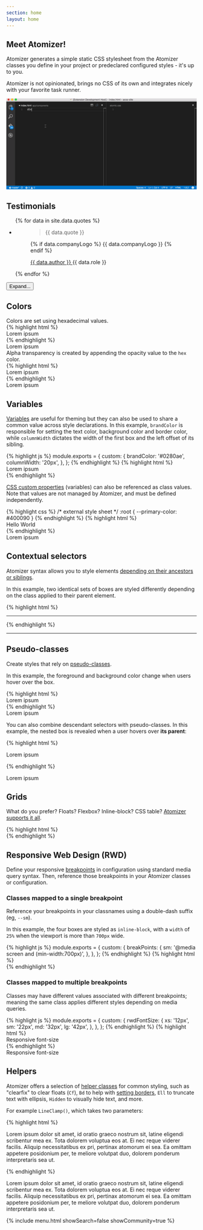 ```yaml
---
section: home
layout: home
---
```


<div class="D(f)--lg Jc(sb) Gp(2rem)">
    <div>
        <h2 class="Fz(24px) My(0) Mt(2em)--lg Mb(1em)--lg">Meet Atomizer!</h2>
        <p>
            Atomizer generates a simple static CSS stylesheet from the Atomizer classes you define in your project or predeclared configured styles - it&#39;s up to you.
        </p>
        <p>Atomizer is not opinionated, brings no CSS of its own and integrates nicely with your favorite task runner.</p>
    </div>
    <img src="/images/atomic-demo.gif" class="Ar(174/83) W(70%)--md" alt="Atomizer demo">
</div>

<h2 class="Fz(1.75rem)--md Mt(5em)--md Mb(0px)">Testimonials</h2>

<div id="testimonials" class="Pos(r)">
    <ul class="Ovx(s) Ai(s) D(f)--md List(n)! Pstart(0)! Gp(2rem) H(400px)--xs Ov(h)--xs expand_H(a)">
        {% for data in site.data.quotes %}
            <li class="Pos(r) Fxb(25%) Fxs(0) Mx(0px) Mb(20px) Mb(0px)--md P(1rem) Bdrs(5px) Bgc(--ui-box-light)">
                <figure class="M(0px)">
                    <blockquote class="Bdstartw(0px) M(0px) P(0px) Fs(n)">
                        <p class="Mt(0px) Fz(16px)">{{ data.quote }}</p>
                    </blockquote>
                    <figcaption class="D(f) Ai(c) Gp(1rem)">
                        {% if data.companyLogo %}
                            {{ data.companyLogo }}
                        {% endif %}
                        <p class="M(0)">
                            <a href="{{ data.link }}" class="D(b) Fw(b) C(--color-text) Td(n):h" target="_blank">
                                {{ data.author }}
                                <u class="StretchedBox"></u>
                            </a>
                            {{ data.role }}
                        </p>
                    </figcaption>
                </figure>
            </li>
        {% endfor %}
    </ul>
    <div class="D(b) D(n)--sm Pos(a) B(0px) expand_B(-40px) Py(10px) Bxs(bd) W(100%) Mx(a) Ta(c) Bgi(--gradient-1)">
        <button id="toggleTestButton" class="Bgc(--color-blue-1) C(#fff) Bdrs(10px) Bd(n) Px(15px) Py(10px) Cur(p) Fz(14px)">Expand...</button>
    </div>
</div>

<h2 id="colors" class="Fz(1.75rem)--md Mt(5em)--md Mb(0px)">Colors</h2>

<div class="Row">
    <div class="Fl(start) W(60%) Fl(n)--xs W(a)--xs">
        Colors are set using hexadecimal values.
    </div>
    <div class="Fl(start) W(60%) Cl(b) Fl(n)--xs W(a)--xs">
{% highlight html %}
<div class="Bgc(#0280ae) C(#fff)">
    Lorem ipsum
</div>
{% endhighlight %}
    </div>
    <div class="Fl(end) W(30%) My(1em) Fl(n)--xs W(a)--xs">
        <div class="Bgc(--color-blue-1) C(#fff) P(20px)">
            Lorem ipsum
        </div>
    </div>
    <div class="Fl(start) W(60%) Fl(n)--xs W(a)--xs">
        Alpha transparency is created by appending the opacity value to the <code>hex</code> color.
    </div>
    <div class="Fl(start) W(60%) Cl(b) Fl(n)--xs W(a)--xs">
{% highlight html %}
<div class="Bgc(#0280ae.5) C(#fff)">
    Lorem ipsum
</div>
{% endhighlight %}
    </div>
    <div class="Fl(end) W(30%) My(1em) Fl(n)--xs W(a)--xs">
        <div class="Bgc(--color-blue-4) C(#fff) P(20px)">
            Lorem ipsum
        </div>
    </div>
</div>

<h2 id="variables" class="Fz(1.75rem)--md Mt(5em)--md Mb(0px)">Variables</h2>

<div class="Row">
    <div class="Fl(start) W(60%) Fl(n)--xs W(a)--xs">
        <p><a href="{% link guides/syntax.md %}#variable-values">Variables</a> are useful for theming but they can also be used to share a common value across style declarations. In this example, <code>brandColor</code> is responsible for setting the text color, background color and border color, while <code>columnWidth</code> dictates the width of the first box and the left offset of its sibling.</p>
    </div>
    <div class="Fl(start) W(60%) Cl(b) Fl(n)--xs W(a)--xs">
{% highlight js %}
module.exports = {
    custom: {
        brandColor: '#0280ae',
        columnWidth: '20px',
    },
};
{% endhighlight %}
{% highlight html %}
<div class="Pos(a) Bgc(brandColor) W(columnWidth) H(90px)"></div>
<div class="C(brandColor) BdB Bdc(brandColor) Mstart(columnWidth) P(10px)">
    Lorem ipsum
</div>
{% endhighlight %}
    <p><a href="https://developer.mozilla.org/en-US/docs/Web/CSS/Using_CSS_custom_properties">CSS custom properties</a> (variables) can also be referenced as class values. Note that values are not managed by Atomizer, and must be defined independently.</p>
{% highlight css %}
/* external style sheet */
:root {
    --primary-color: #400090
}
{% endhighlight %}
{% highlight html %}
<div class="C(--primary-color)">Hello World</div>
{% endhighlight %}
    </div>
    <div class="Fl(end) W(30%) My(1em) Fl(n)--xs W(a)--xs">
        <div class="Pos(a) Bgc(--color-blue-1) W(columnWidth) H(90px)"></div>
        <div class="C(--color-blue-1) BdB Bdc(--color-blue-1) Mstart(columnWidth) P(10px)">
            Lorem ipsum
        </div>
    </div>

</div>

<h2 id="contextual-selectors" class="Fz(1.75rem)--md Mt(5em)--md Mb(0px)">Contextual selectors</h2>

<div class="Row">
    <div class="Fl(start) W(60%) Fl(n)--xs W(a)--xs">
        <p>Atomizer syntax allows you to style elements <a href="{% link guides/syntax.md %}#combinator">depending on their ancestors or siblings</a>.</p>
        <p>In this example, two identical sets of boxes are styled differently depending on the class applied to their parent element.</p>
    </div>
    <div class="Fl(start) W(60%) Cl(b) Fl(n)--xs W(a)--xs">
{% highlight html %}
<div>
   <div class="foo_W(100%)"></div>
   <div class="foo_W(100%)"></div>
</div>
<hr>
<div class="foo">
   <div class="foo_W(100%)"></div>
   <div class="foo_W(100%)"></div>
</div>
{% endhighlight %}
    </div>
    <div class="Fl(end) W(30%) My(1em) Fl(n)--xs W(a)--xs">
        <div>
            <div class="Bgc(--color-blue-4) H(90px) IbBox W(50%) foo_W(100%)"></div><!--
         --><div class="Bgc(--color-blue-1) H(90px) IbBox W(50%) foo_W(100%)"></div>
        </div>
        <hr>
        <div class="foo">
            <div class="Bgc(--color-blue-4) H(90px) IbBox W(50%) foo_W(100%)"></div><!--
         --><div class="Bgc(--color-blue-1) H(90px) IbBox W(50%) foo_W(100%)"></div>
        </div>
    </div>
</div>

<h2 id="pseudo-classes" class="Fz(1.75rem)--md Mt(5em)--md Mb(0px)">Pseudo-classes</h2>

<div class="Row">
    <div class="Fl(start) W(60%) Fl(n)--xs W(a)--xs">
        <p>Create styles that rely on <a href="{% link guides/syntax.md %}#pseudo-class">pseudo-classes</a>.</p>
        <p>In this example, the foreground and background color change when users hover over the box.</p>
    </div>
    <div class="Fl(start) W(60%) Cl(b) Fl(n)--xs W(a)--xs">
{% highlight html %}
<div class="Bgc(#0280ae):h C(#0280ae) C(#fff):h">
    Lorem ipsum
</div>
{% endhighlight %}
    </div>
    <div class="Fl(end) W(30%) My(1em) Fl(n)--xs W(a)--xs">
        <div class="Bd Bgc(--color-blue-1):h C(--color-blue-1) C(#fff):h P(20px)">
            Lorem ipsum
        </div>
    </div>
    <p class="Cl(b) W(60%) Fl(n)--xs W(a)--xs">You can also combine descendant selectors with pseudo-classes. In this example, the nested box is revealed when a user hovers over <strong>its parent</strong>:</p>
        <div class="Fl(start) W(60%) Cl(b) Fl(n)--xs W(a)--xs">
{% highlight html %}
<div class="foo">
    <p class="Op(0) foo:h>Op(1)">Lorem ipsum</p>
</div>
{% endhighlight %}
        </div>
        <div class="Fl(end) W(30%) My(1em) Fl(n)--xs W(a)--xs">
            <div class="foo Bd C(--color-blue-1) Ta(c)">
                <p class="Op(0) foo:h>Op(1)">Lorem ipsum</p>
            </div>
        </div>
</div>

<h2 id="grids" class="Fz(1.75rem)--md Mt(5em)--md Mb(0px)">Grids</h2>

<div class="Row">
    <div class="Fl(start) W(60%) Fl(n)--xs W(a)--xs">
        <p>What do you prefer? Floats? Flexbox? Inline-block? CSS table? <a href="{% link tutorials/layout.md %}#layouts">Atomizer supports it all</a>.</p>
    </div>
    <div class="Fl(start) W(60%) Cl(b) Fl(n)--xs W(a)--xs">
{% highlight html %}
<!-- floats -->
<div class="Row">
    <div class="Fl(start) W(1/2)"></div>
    <div class="Fl(start) W(1/2)"></div>
</div>
<!-- table -->
<div class="D(tb) W(100%)" role="presentation">
    <div class="D(tbc)"></div>
    <div class="D(tbc)"></div>
</div>
<!-- flexbox -->
<div class="D(f)">
    <div class="Flxg(1)"></div>
    <div class="Flxg(1)"></div>
</div>
<!-- grids -->
<div class="D(g) Gtc(twoColEvenGrid)">
    <div></div>
    <div></div>
</div>
{% endhighlight %}
    </div>
    <div class="Fl(end) W(30%) My(1em) Fl(n)--xs W(a)--xs">
        <div class="Row">
            <div class="Fl(start) W(1/2) Bgc(--color-blue-4) H(90px)"></div>
            <div class="Fl(start) W(1/2) Bgc(--color-blue-1) H(90px)"></div>
        </div>
        <div class="D(tb) W(100%)" role="presentation">
            <div class="D(tbc) Bgc(--color-blue-1) H(90px)"></div>
            <div class="D(tbc) Bgc(--color-blue-4) H(90px)"></div>
        </div>
        <div class="D(f)">
            <div class="Flxg(1) Bgc(--color-blue-4) H(90px)"></div>
            <div class="Flxg(1) Bgc(--color-blue-1) H(90px)"></div>
        </div>
        <div class="D(g) Gtc(twoColEvenGrid)">
            <div class="Bgc(--color-blue-1) H(90px)"></div>
            <div class="Bgc(--color-blue-4) H(90px)"></div>
        </div>
    </div>
</div>

<h2 id="responsive-web-design-rwd-" class="Fz(1.75rem)--md Mt(5em)--md Mb(0px)">Responsive Web Design (RWD)</h2>

<div class="Row">
    <div class="Fl(start) W(60%) Fl(n)--xs W(a)--xs">
        <p>Define your responsive <a href="{% link breakpoints.md %}">breakpoints</a> in configuration using standard media query syntax. Then, reference those breakpoints in your Atomizer classes or configuration.</p>
        <h3>Classes mapped to a single breakpoint</h3>
        <p>Reference your breakpoints in your classnames using a double-dash suffix (eg, <code>--sm</code>).</p>
        <p>In this example, the four boxes are styled as <code>inline-block</code>, with a <code>width</code> of <code>25%</code> when the viewport is more than <code>700px</code> wide.</p>
    </div>
    <div class="Fl(start) W(60%) Cl(b) Fl(n)--xs W(a)--xs">
{% highlight js %}
module.exports = {
    custom: {
        breakPoints: {
            sm: '@media screen and (min-width:700px)',
        },
    },
};
{% endhighlight %}
{% highlight html %}
<div class="D(ib)--sm W(25%)--sm"></div>
<div class="D(ib)--sm W(25%)--sm"></div>
<div class="D(ib)--sm W(25%)--sm"></div>
<div class="D(ib)--sm W(25%)--sm"></div>
{% endhighlight %}
    </div>
    <div class="Fl(end) W(30%) My(1em) Fl(n)--xs W(a)--xs">
        <div class="Bgc(--color-blue-4) H(90px) D(ib)--sm W(25%)--sm"></div><div class="Bgc(--color-blue-1) H(90px) D(ib)--sm W(25%)--sm"></div><div class="Bgc(--color-blue-4) H(90px) D(ib)--sm W(25%)--sm"></div><div class="Bgc(--color-blue-1) H(90px) D(ib)--sm W(25%)--sm"></div>
    </div>
</div>

<div class="Row">
    <div class="Fl(start) W(60%) Fl(n)--xs W(a)--xs">
        <h3>Classes mapped to multiple breakpoints</h3>
        <p>Classes may have different values associated with different breakpoints; meaning the same class applies different styles depending on media queries.</p>
    </div>
    <div class="Fl(start) W(60%) Cl(b) Fl(n)--xs W(a)--xs">
{% highlight js %}
module.exports = {
    custom: {
        rwdFontSize: {
            xs: '12px',
            sm: '22px',
            md: '32px',
            lg: '42px',
        },
    },
};
{% endhighlight %}
{% highlight html %}
<div class="Fz(rwdFontSize)">Responsive font-size</div>
{% endhighlight %}
    </div>
    <div class="Fl(end) W(30%) My(1em) Fl(n)--xs W(a)--xs">
        <div class="Fz(rwdFontSize)">Responsive font-size</div>
    </div>
</div>

<h2 id="helpers" class="Fz(1.75rem)--md Mt(5em)--md Mb(0px)">Helpers</h2>

<div class="Row">
    <div class="Fl(start) W(60%) Fl(n)--xs W(a)--xs">
        <p>Atomizer offers a selection of <a href="{% link guides/helper-classes.md %}">helper classes</a> for common styling, such as &quot;clearfix&quot; to clear floats (<code>Cf</code>), <code>Bd</code> to help with <a href="{% link guides/helper-classes.md %}#bd-borders">setting borders</a>, <code>Ell</code> to truncate text with ellipsis, <code>Hidden</code> to visually hide text, and more.</p>
        <p>For example <code>LineClamp()</code>, which takes two parameters:</p>
    </div>
    <div class="Fl(start) W(60%) Cl(b) Fl(n)--xs W(a)--xs">
{% highlight html %}
<p class="Fz(12px) Lh(1.5) LineClamp(3,54px)">
    Lorem ipsum dolor sit amet, id oratio graeco nostrum sit, latine eligendi scribentur mea ex. Tota dolorem voluptua eos at. Ei nec reque viderer facilis. Aliquip necessitatibus ex pri, pertinax atomorum ei sea. Ea omittam appetere posidonium per, te meliore volutpat duo, dolorem ponderum interpretaris sea ut.
</p>
{% endhighlight %}
    </div>
    <div class="Fl(end) W(30%) My(1em) Fl(n)--xs W(a)--xs">
        <p class="Fz(12px) Lh(1.5) LineClamp(3,54px)">Lorem ipsum dolor sit amet, id oratio graeco nostrum sit, latine eligendi scribentur mea ex. Tota dolorem voluptua eos at. Ei nec reque viderer facilis. Aliquip necessitatibus ex pri, pertinax atomorum ei sea. Ea omittam appetere posidonium per, te meliore volutpat duo, dolorem ponderum interpretaris sea ut.</p>
    </div>
</div>

<div class="D(f)--md Ac(sb) Mt(1rem)--sm Mb(2rem)--sm">
    {% include menu.html showSearch=false showCommunity=true %}
</div>

